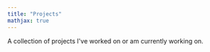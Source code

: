 ```yaml
---
title: "Projects"
mathjax: true
---
```


A collection of projects I've worked on or am currently working on.